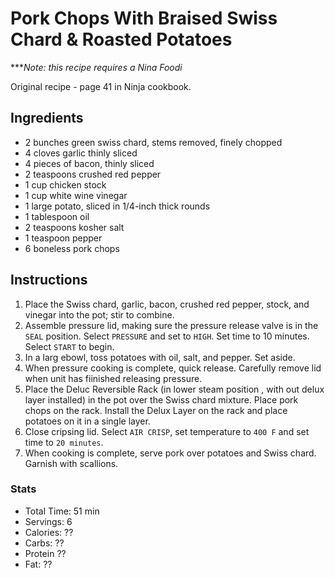 # Pork Chops With Braised Swiss Chard & Roasted Potatoes
****Note: this recipe requires a Nina Foodi*

Original recipe - page 41 in Ninja cookbook.

## Ingredients
- 2 bunches green swiss chard, stems removed, finely chopped
- 4 cloves garlic thinly sliced
- 4 pieces of bacon, thinly sliced
- 2 teaspoons crushed red pepper
- 1 cup chicken stock
- 1 cup white wine vinegar
- 1 large potato, sliced in 1/4-inch thick rounds
- 1 tablespoon oil
- 2 teaspoons kosher salt
- 1 teaspoon pepper
- 6 boneless pork chops

## Instructions
1) Place the Swiss chard, garlic, bacon, crushed red pepper, stock, and vinegar into the pot; stir to combine.
1) Assemble pressure lid, making sure the pressure release valve is in the `SEAL` position. Select `PRESSURE` and set to `HIGH`. Set time to 10 minutes. Select `START` to begin.
1) In a larg ebowl, toss potatoes with oil, salt, and pepper. Set aside.
1) When pressure cooking is complete, quick release. Carefully remove lid when unit has fiinished releasing pressure.
1) Place the Deluc Reversible Rack (in lower steam position , with out delux layer installed) in the pot over the Swiss chard mixture. Place pork chops on the rack. Install the Delux Layer on the rack and place potatoes on it in a single layer.
1) Close cripsing lid. Select `AIR CRISP`, set temperature to `400 F` and set time to `20 minutes`.
1) When cooking is complete, serve pork over potatoes and Swiss chard. Garnish with scallions.

### Stats
- Total Time: 51 min
- Servings: 6
- Calories: ??
- Carbs: ?? 
- Protein ?? 
- Fat: ?? 
